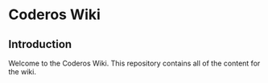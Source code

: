 # Coderos Wiki

## Introduction

Welcome to the Coderos Wiki. This repository contains all of the content for the wiki.
